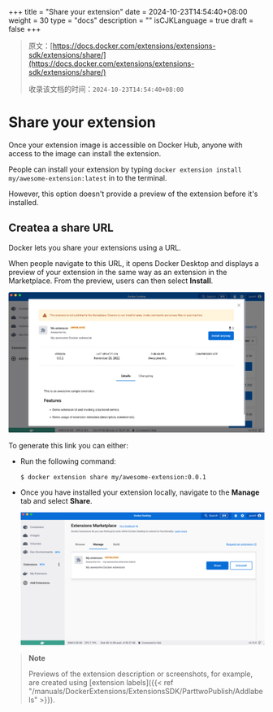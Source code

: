 +++
title = "Share your extension"
date = 2024-10-23T14:54:40+08:00
weight = 30
type = "docs"
description = ""
isCJKLanguage = true
draft = false
+++

> 原文：[https://docs.docker.com/extensions/extensions-sdk/extensions/share/](https://docs.docker.com/extensions/extensions-sdk/extensions/share/)
>
> 收录该文档的时间：`2024-10-23T14:54:40+08:00`

# Share your extension

Once your extension image is accessible on Docker Hub, anyone with access to the image can install the extension.

People can install your extension by typing `docker extension install my/awesome-extension:latest` in to the terminal.

However, this option doesn't provide a preview of the extension before it's installed.

## Createa a share URL

Docker lets you share your extensions using a URL.

When people navigate to this URL, it opens Docker Desktop and displays a preview of your extension in the same way as an extension in the Marketplace. From the preview, users can then select **Install**.

![Navigate to extension link](Shareyourextension_img/open-share.png)

To generate this link you can either:

- Run the following command:

  

  ```console
  $ docker extension share my/awesome-extension:0.0.1
  ```

- Once you have installed your extension locally, navigate to the **Manage** tab and select **Share**.

  ![Share button](Shareyourextension_img/list-preview.png)

> **Note**
>
> 
>
> Previews of the extension description or screenshots, for example, are created using [extension labels]({{< ref "/manuals/DockerExtensions/ExtensionsSDK/ParttwoPublish/Addlabels" >}}).
